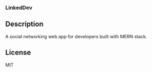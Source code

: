 ### LinkedDev

## Description

A social networking web app for developers built with MERN stack.

## License

MIT
